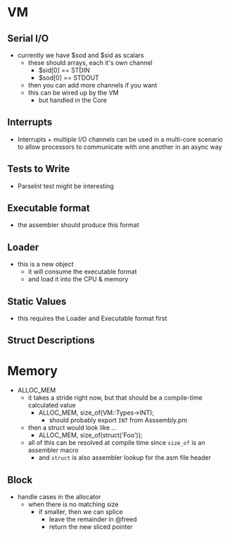 <!---------------------------------------------------------------------------->
# VM
<!---------------------------------------------------------------------------->


## Serial I/O

- currently we have $sod and $sid as scalars
    - these should arrays, each it's own channel
        - $sid[0] == STDIN
        - $sod[0] == STDOUT
    - then you can add more channels if you want
    - this can be wired up by the VM
        - but handled in the Core

## Interrupts

- Interrupts + multiple I/O channels can be used in a multi-core
  scenario to allow processors to communicate with one another
  in an async way

## Tests to Write

- ParseInt test might be interesting


<!---------------------------------------------------------------------------->


## Executable format

- the assembler should produce this format

## Loader

- this is a new object
    - it will consume the executable format
    - and load it into the CPU & memory

## Static Values

- this requires the Loader and Executable format first

## Struct Descriptions

<!---------------------------------------------------------------------------->
# Memory
<!---------------------------------------------------------------------------->

- ALLOC_MEM
    - it takes a stride right now, but that should be a compile-time calculated value
        - ALLOC_MEM, size_of(VM::Types->INT);
            - should probably export `INT` from Asssembly.pm
    - then a struct would look like ...
        - ALLOC_MEM, size_of(struct('Foo'));
    - all of this can be resolved at compile time since `size_of` is an assembler macro
        - and `struct` is also assembler lookup for the asm file header

## Block

- handle cases in the allocator
    - when there is no matching size
        - if smaller, then we can splice
            - leave the remainder in @freed
            - return the new sliced pointer



